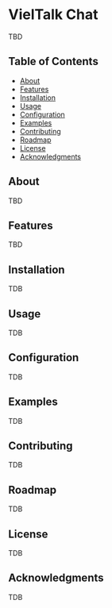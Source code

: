 # VielTalk Chat

TBD

## Table of Contents

- [About](#about)
- [Features](#features)
- [Installation](#installation)
- [Usage](#usage)
- [Configuration](#configuration)
- [Examples](#examples)
- [Contributing](#contributing)
- [Roadmap](#roadmap)
- [License](#license)
- [Acknowledgments](#acknowledgments)

## About

TBD

## Features

TBD

## Installation

TDB

## Usage

TDB

## Configuration

TDB

## Examples

TDB

## Contributing

TDB

## Roadmap

TDB

## License

TDB

## Acknowledgments

TDB
